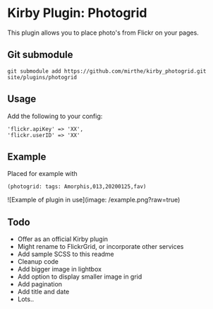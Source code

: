 # Kirby Plugin: Photogrid

This plugin allows you to place photo's from Flickr on your pages.

## Git submodule

```
git submodule add https://github.com/mirthe/kirby_photogrid.git site/plugins/photogrid
```

## Usage

Add the following to your config:

    'flickr.apiKey' => 'XX',
    'flickr.userID' => 'XX'

## Example 

Placed for example with 

    (photogrid: tags: Amorphis,013,20200125,fav)

![Example of plugin in use](image: /example.png?raw=true)

## Todo

- Offer as an official Kirby plugin
- Might rename to FlickrGrid, or incorporate other services
- Add sample SCSS to this readme
- Cleanup code
- Add bigger image in lightbox
- Add option to display smaller image in grid
- Add pagination
- Add title and date
- Lots..
